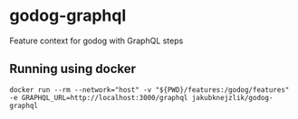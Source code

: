 # godog-graphql
Feature context for godog with GraphQL steps

## Running using docker

```
docker run --rm --network="host" -v "${PWD}/features:/godog/features" -e GRAPHQL_URL=http://localhost:3000/graphql jakubknejzlik/godog-graphql
```